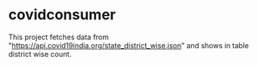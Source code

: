 # covidconsumer
This project fetches data from "https://api.covid19india.org/state_district_wise.json" and shows in table district wise count. 
